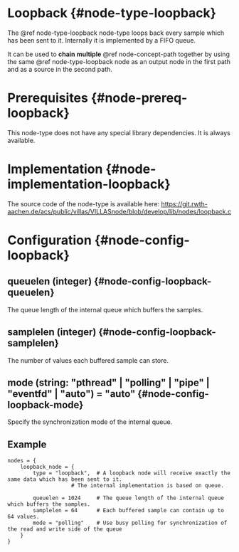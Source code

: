 # Loopback {#node-type-loopback}

The @ref node-type-loopback node-type loops back every sample which has been sent to it.
Internally it is implemented by a FIFO queue.

It can be used to **chain multiple** @ref node-concept-path together by using the same @ref node-type-loopback node as an output node in the first path and as a source in the second path.

# Prerequisites {#node-prereq-loopback}

This node-type does not have any special library dependencies. It is always available.

# Implementation {#node-implementation-loopback}

The source code of the node-type is available here:
https://git.rwth-aachen.de/acs/public/villas/VILLASnode/blob/develop/lib/nodes/loopback.c

# Configuration {#node-config-loopback}

## queuelen (integer) {#node-config-loopback-queuelen}

The queue length of the internal queue which buffers the samples.

## samplelen (integer) {#node-config-loopback-samplelen}

The number of values each buffered sample can store.

## mode (string: "pthread" | "polling" | "pipe" | "eventfd" | "auto") = "auto" {#node-config-loopback-mode}

Specify the synchronization mode of the internal queue.

## Example

```
nodes = {
	loopback_node = {
		type = "loopback",	# A loopback node will receive exactly the same data which has been sent to it.
					# The internal implementation is based on queue.

		queuelen = 1024		# The queue length of the internal queue which buffers the samples.
		samplelen = 64		# Each buffered sample can contain up to 64 values.
		mode = "polling"	# Use busy polling for synchronization of the read and write side of the queue
	}
}
```
